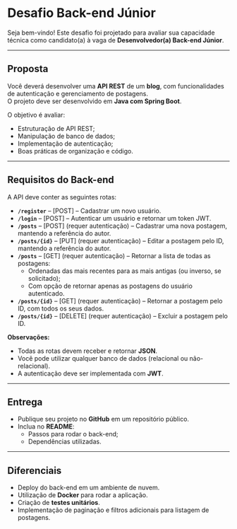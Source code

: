 # **Desafio Back-end Júnior**

Seja bem-vindo! Este desafio foi projetado para avaliar sua capacidade técnica como candidato(a) à vaga de **Desenvolvedor(a) Back-end Júnior**.

---

## **Proposta**
Você deverá desenvolver uma **API REST** de um **blog**, com funcionalidades de autenticação e gerenciamento de postagens.  
O projeto deve ser desenvolvido em **Java com Spring Boot**.

O objetivo é avaliar:
- Estruturação de API REST;
- Manipulação de banco de dados;
- Implementação de autenticação;
- Boas práticas de organização e código.

---

## **Requisitos do Back-end**
A API deve conter as seguintes rotas:

- **`/register`** – [POST] – Cadastrar um novo usuário.
- **`/login`** – [POST] – Autenticar um usuário e retornar um token JWT.
- **`/posts`** – [POST] (requer autenticação) – Cadastrar uma nova postagem, mantendo a referência do autor.
- **`/posts/{id}`** – [PUT] (requer autenticação) – Editar a postagem pelo ID, mantendo a referência do autor.
- **`/posts`** – [GET] (requer autenticação) – Retornar a lista de todas as postagens:
    - Ordenadas das mais recentes para as mais antigas (ou inverso, se solicitado);
    - Com opção de retornar apenas as postagens do usuário autenticado.
- **`/posts/{id}`** – [GET] (requer autenticação) – Retornar a postagem pelo ID, com todos os seus dados.
- **`/posts/{id}`** – [DELETE] (requer autenticação) – Excluir a postagem pelo ID.

**Observações:**
- Todas as rotas devem receber e retornar **JSON**.
- Você pode utilizar qualquer banco de dados (relacional ou não-relacional).
- A autenticação deve ser implementada com **JWT**.

---

## **Entrega**
- Publique seu projeto no **GitHub** em um repositório público.
- Inclua no **README**:
    - Passos para rodar o back-end;
    - Dependências utilizadas.

---

## **Diferenciais**
- Deploy do back-end em um ambiente de nuvem.
- Utilização de **Docker** para rodar a aplicação.
- Criação de **testes unitários**.
- Implementação de paginação e filtros adicionais para listagem de postagens.